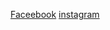 [Faceebook](https://www.facebook.com/sameerzemi143)
[instagram](https://www.instagram.com/masquerade_10)
